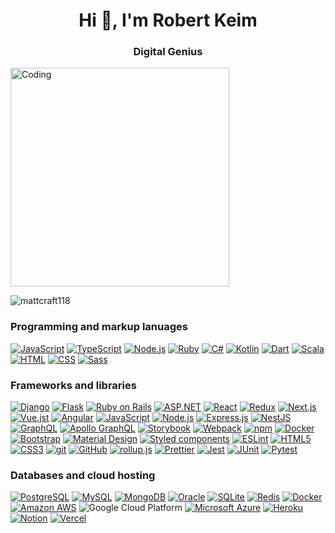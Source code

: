 <h1 align="center">Hi 👋, I'm Robert Keim</h1>
<h3 align="center">Digital Genius</h3>
<img align="center" alt="Coding" width="350" src= "https://cdn.dribbble.com/users/1019864/screenshots/3079099/codeloop.gif">

<p align="left"> <img src="https://komarev.com/ghpvc/?username=mattcraft118&label=Profile%20views&color=0e75b6&style=flat" alt="mattcraft118" /> </p>

###  Programming and markup lanuages

<p>
    <a href="#"><img alt="JavaScript" src="https://img.shields.io/badge/JavaScript-yellow.svg?logo=javascript&logoColor=black"></a>
    <a href="#"><img alt="TypeScript" src="https://img.shields.io/badge/TypeScript-blue.svg?logo=typescript&logoColor=white"></a>
    <a href="#"><img alt="Node.js" src="https://img.shields.io/badge/Node.js-green.svg?logo=nodedotjs&logoColor=black"></a>
    <a href="#"><img alt="Ruby" src="https://img.shields.io/badge/python-yellow.svg?logo=python&logoColor=blue"></a>
    <a href="#"><img alt="C#" src="https://img.shields.io/badge/-white.svg?logo=csharp&logoColor=purple"></a>
    <a href="#"><img alt="Kotlin" src="https://img.shields.io/badge/Kotlin-blue.svg?logo=kotlin&logoColor=yellow"></a>
    <a href="#"><img alt="Dart" src="https://img.shields.io/badge/Dart-black.svg?logo=Dart&logoColor=blue"></a>
    <a href="#"><img alt="Scala" src="https://img.shields.io/badge/Scala-white.svg?logo=scala&logoColor=red"></a>
    <a href="#"><img alt="HTML" src="https://img.shields.io/badge/HTML-blue.svg?logo=html&logoColor=White"></a>
    <a href="#"><img alt="CSS" src="https://img.shields.io/badge/CSS-blue.svg?logo=css&logoColor=white"></a>
    <a href="#"><img alt="Sass" src="https://img.shields.io/badge/Sass-pink.svg?logo=sass&logoColor=white"></a>
</P>

### Frameworks and libraries

<p>
    <a href="#"><img alt="Django" src="https://img.shields.io/badge/Django-green.svg?logo=django&logoColor=white"></a>
    <a href="#"><img alt="Flask" src="https://img.shields.io/badge/Flask-white.svg?logo=flask&logoColor=black"></a>
    <a href="#"><img alt="Ruby on Rails" src="https://img.shields.io/badge/Ruby-yellow.svg?logo=dotnet&logoColor=black"></a>
    <a href="#"><img alt="ASP.NET" src="https://img.shields.io/badge/ASP.NET-white.svg?logo=aspdotnett&logoColor=blue"></a>
    <a href="#"><img alt="React" src="https://img.shields.io/badge/React-white.svg?logo=react&logoColor=blue"></a>
    <a href="#"><img alt="Redux" src="https://img.shields.io/badge/Redux-white.svg?logo=redux&logoColor=purple"></a>
    <a href="#"><img alt="Next.js" src="https://img.shields.io/badge/Next.js-black.svg?logo=nextdotjs&logoColor=white"></a>
    <a href="#"><img alt="Vue.jst" src="https://img.shields.io/badge/Vue.js-green.svg?logo=vuedotjs&logoColor=blue"></a>
    <a href="#"><img alt="Angular" src="https://img.shields.io/badge/Angular-red.svg?logo=angulart&logoColor=white"></a>
    <a href="#"><img alt="JavaScript" src="https://img.shields.io/badge/JavaScript-yellow.svg?logo=javascript&logoColor=black"></a>
    <a href="#"><img alt="Node.js" src="https://img.shields.io/badge/Node.js-green.svg?logo=nodedotjs&logoColor=black"></a>
    <a href="#"><img alt="Express.js" src="https://img.shields.io/badge/Express.js-black.svg?logo=express&logoColor=white"></a>
    <a href="#"><img alt="NestJS" src="https://img.shields.io/badge/NestJS-black.svg?logo=nestjs&logoColor=red"></a>
    <a href="#"><img alt="GraphQL" src="https://img.shields.io/badge/GrapsQL-black.svg?logo=graphql&logoColor=purple"></a>
        <a href="#"><img alt="Apollo GraphQL" src="https://img.shields.io/badge/Apollo GrapsQL-blue.svg?logo=apollographql&logoColor=white"></a>
        <a href="#"><img alt="Storybook" src="https://img.shields.io/badge/Storybook-black.svg?logo=storybook&logoColor=white"></a>
        <a href="#"><img alt="Webpack" src="https://img.shields.io/badge/Webpack-white.svg?logo=webpack&logoColor=blue"></a>
        <a href="#"><img alt="npm" src="https://img.shields.io/badge/npm-white.svg?logo=npm&logoColor=red"></a>
    <a href="#"><img alt="Docker" src ="https://img.shields.io/badge/-Docker-black?style=flat-square&logo=docker"></a>
       <a href="#"><img alt="Bootstrap" src="https://img.shields.io/badge/Bootstrap-purple.svg?logo=bootstrap&logoColor=white"></a>
     <a href="#"><img alt="Material Design" src="https://img.shields.io/badge/Material Design-white.svg?logo=materialdesign&logoColor=black"></a>
 <a href="#"><img alt="Styled components" src="https://img.shields.io/badge/Styled components-black.svg?logo=styledcomponents&logoColor=white"></a>
     <a href="#"><img alt="ESLint" src="https://img.shields.io/badge/ESLint-white.svg?logo=eslint&logoColor=blue"></a>
     <a href="#"><img alt="HTML5" src="https://img.shields.io/badge/HTML5-white.svg?logo=html5&logoColor=red"></a>
     <a href="#"><img alt="CSS3" src="https://img.shields.io/badge/CSS3-blue.svg?logo=css3&logoColor=white"></a>
     <a href="#"><img alt="git" src="https://img.shields.io/badge/git-white.svg?logo=git&logoColor=red"></a>
     <a href="#"><img alt="GitHub" src="https://img.shields.io/badge/GitHub-black.svg?logo=github&logoColor=white"></a>
     <a href="#"><img alt="rollup.js" src="https://img.shields.io/badge/rollup.js-pink.svg?logo=rollupdotjs&logoColor=white"></a>
     <a href="#"><img alt="Prettier" src="https://img.shields.io/badge/Prettier-white.svg?logo=prettier&logoColor=blue"></a>
     <a href="#"><img alt="Jest" src="https://img.shields.io/badge/Jest-tred.svg?logo=jest&logoColor=white"></a>
     <a href="#"><img alt="JUnit" src="https://img.shields.io/badge/JUnit-red.svg?logo=junit&logoColor=green"></a>
     <a href="#"><img alt="Pytest" src="https://img.shields.io/badge/Pytest-blue.svg?logo=pytest&logoColor=black"></a>
</P>

###  Databases and cloud hosting

<p>
    <a href="#"><img alt="PostgreSQL" src ="https://img.shields.io/badge/PostgreSQL-316192.svg?logo=postgresql&logoColor=white"></a>    
    <a href="#"><img alt="MySQL" src="https://img.shields.io/badge/MySQL-00f.svg?logo=mysql&logoColor=white"></a>
    <a href="#"><img alt="MongoDB" src ="https://img.shields.io/badge/MongoDB-4ea94b.svg?logo=mongodb&logoColor=white"></a>
    <a href="#"><img alt="Oracle" src ="https://img.shields.io/badge/Oracle-F00000.svg?logo=oracle&logoColor=white"></a>
    <a href="#"><img alt="SQLite" src ="https://img.shields.io/badge/SQLite-07405e.svg?logo=sqlite&logoColor=white"></a>
    <a href="#"><img alt="Redis" src ="https://img.shields.io/badge/-Redis-black?style=flat-square&logo=Redis"></a>
    <a href="#"><img alt="Docker" src ="https://img.shields.io/badge/-Docker-black?style=flat-square&logo=docker"></a>
    <a href="#"><img alt="Amazon AWS" src ="https://img.shields.io/badge/Amazon%20AWS-232F3E?style=flat-square&logo=amazon-aws"></a>
    <img alt="Google Cloud Platform" src="https://img.shields.io/badge/-Google_Cloud_Platform-1a73e8?style=flat-square&logo=google-cloud&logoColor=white" />
    <a href="#"><img alt="Microsoft Azure" src ="https://img.shields.io/badge/Microsoft%20Azure-232F7E?style=flat-square&logo=microsoft-azure"></a>
   <a href="#"><img alt="Heroku" src="https://img.shields.io/badge/Herokut-purple.svg?logo=heroku&logoColor=white"></a>
   <a href="#"><img alt="Notion" src="https://img.shields.io/badge/Notion-white.svg?logo=notion&logoColor=black"></a>
   <a href="#"><img alt="Vercel" src="https://img.shields.io/badge/Vercel-black.svg?logo=vercel&logoColor=white"></a>
</p>
